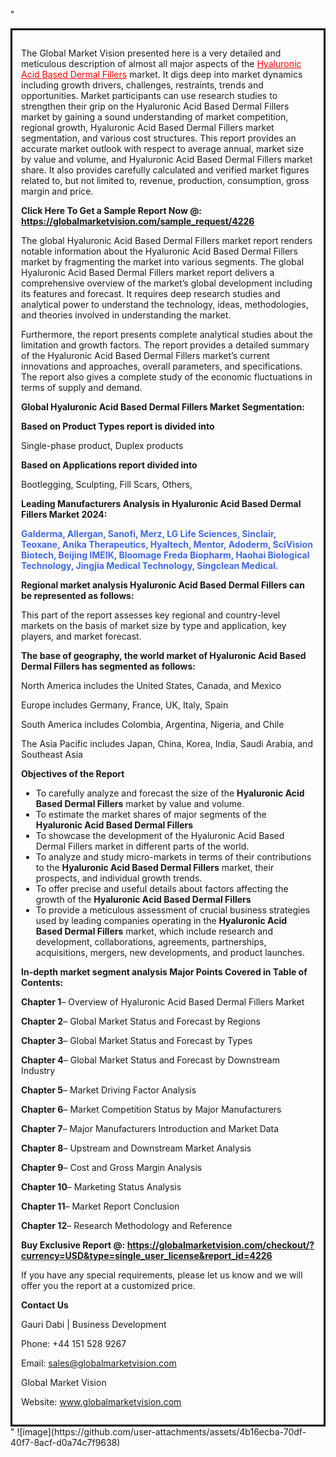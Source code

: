 "<div style='border: 3px solid black; padding: 1em;'>

The Global Market Vision presented here is a very detailed and meticulous description of almost all major aspects of the <a style='color: #ff0000;' href='https://globalmarketvision.com/reports/global-hyaluronic-acid-based-dermal-fillers-market/4226'>Hyaluronic Acid Based Dermal Fillers</a> market. It digs deep into market dynamics including growth drivers, challenges, restraints, trends and opportunities. Market participants can use research studies to strengthen their grip on the Hyaluronic Acid Based Dermal Fillers market by gaining a sound understanding of market competition, regional growth, Hyaluronic Acid Based Dermal Fillers market segmentation, and various cost structures. This report provides an accurate market outlook with respect to average annual, market size by value and volume, and Hyaluronic Acid Based Dermal Fillers market share. It also provides carefully calculated and verified market figures related to, but not limited to, revenue, production, consumption, gross margin and price.

<strong>Click Here To Get a Sample Report Now @:</strong><strong> <a style='color: #ff0000;' href='https://globalmarketvision.com/sample_request/4226?utm_source=linkedinPulse&utm_medium=Bhagyashree&utm_campaign=Bhagyashree'><strong>https://globalmarketvision.com/sample_request/4226</strong></a></strong>

The global Hyaluronic Acid Based Dermal Fillers market report renders notable information about the Hyaluronic Acid Based Dermal Fillers market by fragmenting the market into various segments. The global Hyaluronic Acid Based Dermal Fillers market report delivers a comprehensive overview of the market’s global development including its features and forecast. It requires deep research studies and analytical power to understand the technology, ideas, methodologies, and theories involved in understanding the market.

Furthermore, the report presents complete analytical studies about the limitation and growth factors. The report provides a detailed summary of the Hyaluronic Acid Based Dermal Fillers market’s current innovations and approaches, overall parameters, and specifications. The report also gives a complete study of the economic fluctuations in terms of supply and demand.

<strong>Global Hyaluronic Acid Based Dermal Fillers Market Segmentation:</strong>

<strong>Based on Product Types report is divided into</strong>

Single-phase product, Duplex products

<strong>Based on Applications report divided into</strong>

Bootlegging, Sculpting, Fill Scars, Others,

<strong>Leading Manufacturers Analysis in Hyaluronic Acid Based Dermal Fillers Market 2024:</strong>

<strong style='color: #4169e1;'>Galderma, Allergan, Sanofi, Merz, LG Life Sciences, Sinclair, Teoxane, Anika Therapeutics, Hyaltech, Mentor, Adoderm, SciVision Biotech, Beijing IMEIK, Bloomage Freda Biopharm, Haohai Biological Technology, Jingjia Medical Technology, Singclean Medical.

</strong>

<strong>Regional market analysis Hyaluronic Acid Based Dermal Fillers can be represented as follows:</strong>

This part of the report assesses key regional and country-level markets on the basis of market size by type and application, key players, and market forecast.

<strong>The base of geography, the world market of Hyaluronic Acid Based Dermal Fillers has segmented as follows:</strong>

North America includes the United States, Canada, and Mexico

Europe includes Germany, France, UK, Italy, Spain

South America includes Colombia, Argentina, Nigeria, and Chile

The Asia Pacific includes Japan, China, Korea, India, Saudi Arabia, and Southeast Asia

<strong>Objectives of the Report</strong>
<ul>
  <li>To carefully analyze and forecast the size of the <strong>Hyaluronic Acid Based Dermal Fillers</strong> market by value and volume.</li>
  <li>To estimate the market shares of major segments of the <strong>Hyaluronic Acid Based Dermal Fillers</strong></li>
  <li>To showcase the development of the Hyaluronic Acid Based Dermal Fillers market in different parts of the world.</li>
  <li>To analyze and study micro-markets in terms of their contributions to the <strong>Hyaluronic Acid Based Dermal Fillers</strong> market, their prospects, and individual growth trends.</li>
  <li>To offer precise and useful details about factors affecting the growth of the <strong>Hyaluronic Acid Based Dermal Fillers</strong></li>
  <li>To provide a meticulous assessment of crucial business strategies used by leading companies operating in the <strong>Hyaluronic Acid Based Dermal Fillers</strong> market, which include research and development, collaborations, agreements, partnerships, acquisitions, mergers, new developments, and product launches.</li>
</ul>
<strong>In-depth market segment analysis Major Points Covered in Table of Contents:</strong>

<strong>Chapter 1</strong>– Overview of Hyaluronic Acid Based Dermal Fillers Market

<strong>Chapter 2</strong>– Global Market Status and Forecast by Regions

<strong>Chapter 3</strong>– Global Market Status and Forecast by Types

<strong>Chapter 4</strong>– Global Market Status and Forecast by Downstream Industry

<strong>Chapter 5</strong>– Market Driving Factor Analysis

<strong>Chapter 6</strong>– Market Competition Status by Major Manufacturers

<strong>Chapter 7</strong>– Major Manufacturers Introduction and Market Data

<strong>Chapter 8</strong>– Upstream and Downstream Market Analysis

<strong>Chapter 9</strong>– Cost and Gross Margin Analysis

<strong>Chapter 10</strong>– Marketing Status Analysis

<strong>Chapter 11</strong>– Market Report Conclusion

<strong>Chapter 12</strong>– Research Methodology and Reference

<strong>Buy Exclusive Report @: <strong><a style='color: #ff0000;' href='https://globalmarketvision.com/checkout/?currency=USD&type=single_user_license&report_id=4226?utm_source=linkedinPulse&utm_medium=Bhagyashree&utm_campaign=Bhagyashree'>https://globalmarketvision.com/checkout/?currency=USD&type=single_user_license&report_id=4226</a></strong>
</strong>

If you have any special requirements, please let us know and we will offer you the report at a customized price.

<strong>Contact Us</strong>

Gauri Dabi | Business Development

Phone: +44 151 528 9267

Email: <a href='mailto:sales@globalmarketvision.com'>sales@globalmarketvision.com</a>

Global Market Vision

Website: <a href='http://www.globalmarketvision.com/'>www.globalmarketvision.com</a>

</div>"
![image](https://github.com/user-attachments/assets/4b16ecba-70df-40f7-8acf-d0a74c7f9638)
